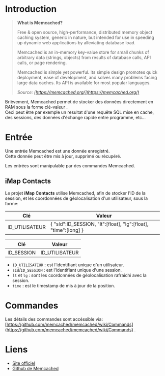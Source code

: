 # Introduction
> **What is Memcached?**
>
> Free & open source, high-performance, distributed memory object caching system, generic in nature, but intended for use in speeding up dynamic web applications by alleviating database load.
>
> Memcached is an in-memory key-value store for small chunks of arbitrary data (strings, objects) from results of database calls, API calls, or page rendering.
>
> Memcached is simple yet powerful.
> Its simple design promotes quick deployment, ease of development, and solves many problems facing large data caches. Its API is available for most popular languages.
>
> *Source: [https://memcached.org/](https://memcached.org/)*

Brièvement, Memcached permet de stocker des données directement en RAM sous la forme clé-valeur .<br>
Ceci peut être par exemple un resultat d'une requête SQL mise en cache, des sessions, des données d'échange rapide entre programme, etc...

# Entrée
Une entrée Memcached est une donnée enregistré.<br>
Cette donnée peut être mis à jour, supprimé ou récupéré.

Les entrées sont manipulable par des commandes Memcached.

## iMap Contacts
Le projet **iMap Contacts** utilise Memcached, afin de stocker l'ID de la session, et les coordonnées de géolocalisation d'un utilisateur, sous la forme:

| Clé            | Valeur                                                          |
| -------------- | --------------------------------------------------------------- |
| ID_UTILISATEUR | { "sId":ID_SESSION, "lt":[float], "lg":[float], "time":[long] } |

| Clé            | Valeur         |
| -------------- | -------------- |
| ID_SESSION     | ID_UTILISATEUR |

* `ID_UTILISATEUR`		: est l'identifiant unique d'un utilisateur.
* `sId`/`ID_SESSION`	: est l'identifiant unique d'une session.
* `lt` et `lg`			: sont les coordonnées de géolocalisation rafraichi avec la session.
* `time`				: est le timestamp de mis à jour de la position.

# Commandes
Les détails des commandes sont accéssible via: [https://github.com/memcached/memcached/wiki/Commands](https://github.com/memcached/memcached/wiki/Commands) .

# Liens
* [Site officiel](https://memcached.org/)
* [Github de Memcached](https://github.com/memcached/memcached)
